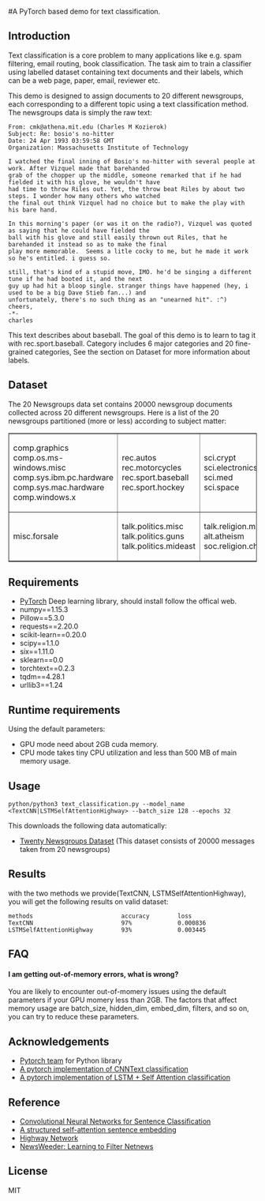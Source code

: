 #A PyTorch based demo for text classification.
## Introduction
Text classification is a core problem to many applications like e.g. spam filtering, email routing, book classification. 
The task aim to train a classifier using labelled dataset containing text documents and their labels, which can be 
a web page, paper, email, reviewer etc. 

This demo is designed to assign documents to 20 different newsgroups, each corresponding to a different topic using a 
text classification method. The newsgroups data is simply the raw text:

```
From: cmk@athena.mit.edu (Charles M Kozierok)
Subject: Re: bosio's no-hitter
Date: 24 Apr 1993 03:59:58 GMT
Organization: Massachusetts Institute of Technology

I watched the final inning of Bosio's no-hitter with several people at work. After Vizquel made that barehanded 
grab of the chopper up the middle, someone remarked that if he had fielded it with his glove, he wouldn't have 
had time to throw Riles out. Yet, the throw beat Riles by about two steps. I wonder how many others who watched 
the final out think Vizquel had no choice but to make the play with his bare hand.

In this morning's paper (or was it on the radio?), Vizquel was quoted as saying that he could have fielded the 
ball with his glove and still easily thrown out Riles, that he barehanded it instead so as to make the final 
play more memorable.  Seems a litle cocky to me, but he made it work so he's entitled. i guess so.

still, that's kind of a stupid move, IMO. he'd be singing a different tune if he had booted it, and the next 
guy up had hit a bloop single. stranger things have happened (hey, i used to be a big Dave Stieb fan...) and 
unfortunately, there's no such thing as an "unearned hit". :^)
cheers,
-*-
charles
```

This text describes about baseball. The goal of this demo is to learn to tag it with rec.sport.baseball. Category 
includes 6 major categories and 20 fine-grained categories, See the section on Dataset for more information about 
labels. 
 

## Dataset
The 20 Newsgroups data set contains 20000 newsgroup documents collected across 20 different newsgroups. Here is a list 
of the 20 newsgroups partitioned (more or less) according to subject matter:

<table border="1" cellpadding="0">
    <tbody>
        <tr>
            <td>
                <p align="left">
                    comp.graphics<br>
                    comp.os.ms-windows.misc<br>
                    comp.sys.ibm.pc.hardware<br>
                    comp.sys.mac.hardware<br>
                    comp.windows.x
                </p>
            </td>
            <td>
                <p align="left">
                    rec.autos<br>
                    rec.motorcycles<br>
                    rec.sport.baseball<br>
                    rec.sport.hockey
                </p>
            </td>
            <td>
                <p align="left">
                    sci.crypt<br>
                    sci.electronics<br>
                    sci.med<br>
                    sci.space
                </p>
            </td>
        </tr>
        <tr>
            <td>
                <p align="left">
                    misc.forsale
                </p>
            </td>
            <td>
                <p align="left">
                    talk.politics.misc<br>
                    talk.politics.guns<br>
                    talk.politics.mideast
                </p>
            </td>
            <td>
                <p align="left">
                    talk.religion.misc<br>
                    alt.atheism<br>
                    soc.religion.christian
                </p>
            </td>
        </tr>
    </tbody>
</table>

## Requirements
- [PyTorch](http://pytorch.org/) Deep learning library, should install follow the offical web.
- numpy==1.15.3
- Pillow==5.3.0
- requests==2.20.0
- scikit-learn==0.20.0
- scipy==1.1.0
- six==1.11.0
- sklearn==0.0
- torchtext==0.2.3
- tqdm==4.28.1
- urllib3==1.24

## Runtime requirements
Using the default parameters: 
- GPU mode need about 2GB cuda memory.
- CPU mode takes tiny CPU utilization and less than 500 MB of main memory usage. 

## Usage

```
python/python3 text_classification.py --model_name <TextCNN|LSTMSelfAttentionHighway> --batch_size 128 --epochs 32
```

This downloads the following data automatically:
  - [Twenty Newsgroups Dataset](https://archive.ics.uci.edu/ml/datasets/Twenty+Newsgroups) (This dataset consists of 20000 messages taken from 20 newsgroups)


## Results

with the two methods we provide(TextCNN, LSTMSelfAttentionHighway), you will get the following results on valid dataset:

```
methods                         accuracy        loss
TextCNN                         97%             0.000836
LSTMSelfAttentionHighway        93%             0.003445
```

## FAQ
#### I am getting out-of-memory errors, what is wrong?
You are likely to encounter out-of-momery issues using the default parameters if your GPU momery less than 2GB. 
The factors that affect memory usage are batch_size, hidden_dim, embed_dim, filters, and so on, you can try to reduce
these parameters.

## Acknowledgements
* [Pytorch team](https://github.com/pytorch/pytorch#the-team) for Python library<br>
* [A pytorch implementation of CNNText classification](https://github.com/Shawn1993/cnn-text-classification-pytorch)
* [A pytorch implementation of LSTM + Self Attention classification](https://github.com/nn116003/self-attention-classification)

## Reference
* [Convolutional Neural Networks for Sentence Classification](https://arxiv.org/abs/1408.5882)
* [A structured self-attention sentence embedding](https://arxiv.org/pdf/1703.03130.pdf)
* [Highway Network](https://arxiv.org/abs/1505.00387)
* [NewsWeeder: Learning to Filter Netnews](http://citeseerx.ist.psu.edu/viewdoc/download;jsessionid=F78E1658C9E109F677438D805DF0BF9E?doi=10.1.1.22.6286&rep=rep1&type=pdf)

## License
MIT
